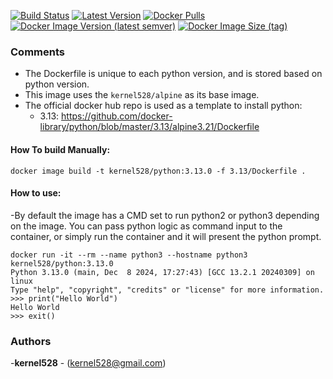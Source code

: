 [![Build Status](http://drone.kernelsanders.biz:8080/api/badges/kernel528/python-docker/status.svg)](http://drone.kernelsanders.biz:8080/kernel528/python-docker)
[![Latest Version](https://img.shields.io/github/v/tag/kernel528/python-docker)](https://github.com/kernel528/python-docker/releases/latest)
[![Docker Pulls](https://img.shields.io/docker/pulls/kernel528/python)](https://hub.docker.com/r/kernel528/python)
[![Docker Image Version (latest semver)](https://img.shields.io/docker/v/kernel528/python?sort=semver)](https://hub.docker.com/r/kernel528/python)
[![Docker Image Size (tag)](https://img.shields.io/docker/image-size/kernel528/python/2.4.62)](https://hub.docker.com/r/kernel528/python/2.4.62)

### Comments
- The Dockerfile is unique to each python version, and is stored based on python version.
- This image uses the `kernel528/alpine` as its base image.
- The official docker hub repo is used as a template to install python:  
  - 3.13: https://github.com/docker-library/python/blob/master/3.13/alpine3.21/Dockerfile

#### How To build Manually:
``docker image build -t kernel528/python:3.13.0 -f 3.13/Dockerfile .``

#### How to use:
-By default the image has a CMD set to run python2 or python3 depending on the image.  You can pass python logic as command input to the container, or simply run the container and it will present the python prompt.
```
docker run -it --rm --name python3 --hostname python3 kernel528/python:3.13.0
Python 3.13.0 (main, Dec  8 2024, 17:27:43) [GCC 13.2.1 20240309] on linux
Type "help", "copyright", "credits" or "license" for more information.
>>> print("Hello World")
Hello World
>>> exit()
```

### Authors
-**kernel528** - (kernel528@gmail.com)
